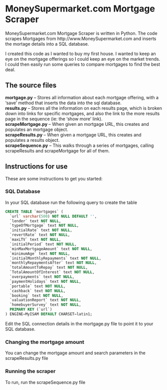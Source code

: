 <h1>MoneySupermarket.com Mortgage Scraper</h1>
MoneySupermarket.com Mortgage Scraper is written in Python. The code scrapes Mortgages from http://www.MoneySupermarket.com and inserts the mortage details into a SQL database.

I created this code as I wanted to buy my first house. I wanted to keep an eye on the mortgage offerings so I could keep an eye on the market trends. I could then easily run some queries to compare mortgages to find the best deal.
 
<h2>The source files</h2>
<b>mortgage.py</b> – Stores all information about each mortgage offering, with a ‘save’ method that inserts the data into the sql database.<br />
<b>results.py</b> – Stores all the information on each results page, which is broken down into links for specific mortgages, and also the link to the more results page in the sequence (ie: the ‘show more’ link).<br />
<b>scrapeMortgage.py</b> – When given an mortgage URL, this creates and populates an mortgage object.<br />
<b>scrapeResults.py</b> – When given a mortgage URL, this creates and populates a results object.<br />
<b>scrapeSequence.py</b> – This walks through a series of mortgages, calling scrapeResults and scrapeMortgage for all of them.<br />

<h2>Instructions for use</h2>
These are some instructions to get you started:
<h3>SQL Database</h3>
In your SQL database run the following query to create the table<br />

```sql
CREATE TABLE `mortgages` (
  `url` varchar(500) NOT NULL DEFAULT '',
  `lender` text NOT NULL,
  `typeOfMortgage` text NOT NULL,
  `initialRate` text NOT NULL,
  `revertRate` text NOT NULL,
  `maxLTV` text NOT NULL,
  `initialPeriod` text NOT NULL,
  `minMaxMortgageAmount` text NOT NULL,
  `minimumAge` text NOT NULL,
  `initialMonthlyRepayments` text NOT NULL,
  `monthlyRepaymentsAfter` text NOT NULL,
  `totalAmountToRepay` text NOT NULL,
  `TotalAmountOfInterest` text NOT NULL,
  `overpayments` text NOT NULL,
  `paymentHolidays` text NOT NULL,
  `portable` text NOT NULL,
  `cashback` text NOT NULL,
  `booking` text NOT NULL,
  `valuationReport` text NOT NULL,
  `homebuyerSurvey` text NOT NULL,
  PRIMARY KEY (`url`)
) ENGINE=MyISAM DEFAULT CHARSET=latin1;
```

Edit the SQL connection details in the mortgage.py file to point it to your SQL database.

<h3>Changing the mortgage amount</h3>
You can change the mortgage amount and search parameters in the scrapeResults.py file

<h3>Running the scraper</h3>
To run, run the scrapeSequence.py file